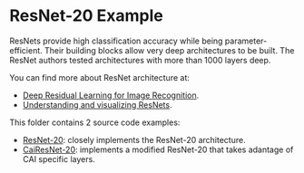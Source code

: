 # ResNet-20 Example
ResNets provide high classification accuracy while being parameter-efficient. Their building blocks allow very deep architectures to be built. The ResNet authors tested architectures with more than 1000 layers deep.

You can find more about ResNet architecture at:
- [Deep Residual Learning for Image Recognition](https://arxiv.org/pdf/1512.03385v1.pdf).
- [Understanding and visualizing ResNets](https://towardsdatascience.com/understanding-and-visualizing-resnets-442284831be8).

This folder contains 2 source code examples:
- [ResNet-20](ResNet20.lpr): closely implements the ResNet-20 architecture.
- [CaiResNet-20](ResNet20.lpr): implements a modified ResNet-20 that takes adantage of CAI specific layers.

